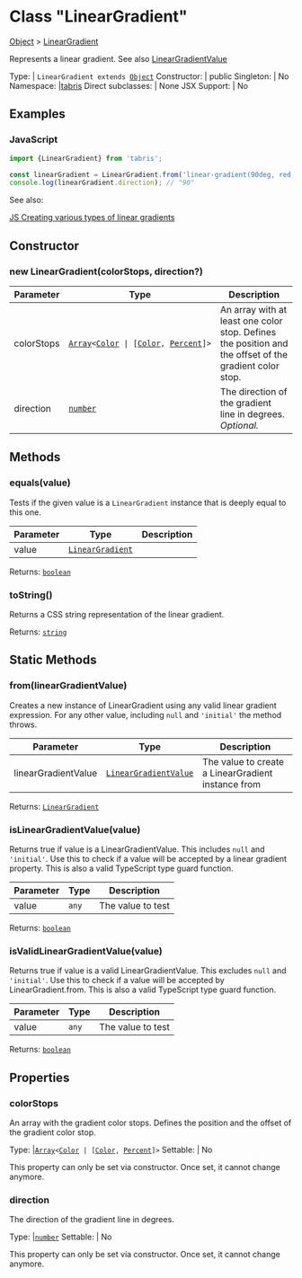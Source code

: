 ---
---
# Class "LinearGradient"

<a href="https://developer.mozilla.org/en-US/docs/Web/JavaScript/Reference/Global_Objects/Object" title="View &quot;Object&quot; on MDN">Object</a> > <a href="#" >LinearGradient</a>

Represents a linear gradient. See also [LinearGradientValue](../types.html#lineargradientvalue)


Type: | <code style="white-space: nowrap">LinearGradient extends <a href="https://developer.mozilla.org/en-US/docs/Web/JavaScript/Reference/Global_Objects/Object" title="View &quot;Object&quot; on MDN">Object</a></code>
Constructor: | public
Singleton: | No
Namespace: |<a href="../modules.html#startup" >tabris</a>
Direct subclasses: | None
JSX Support: | No


## Examples
### JavaScript


```js
import {LinearGradient} from 'tabris';

const linearGradient = LinearGradient.from('linear-gradient(90deg, red, blue 50%, green)');
console.log(linearGradient.direction); // "90"
```


See also:
  
[<span class='language js'>JS</span> Creating various types of linear gradients](https://playground.tabris.com/?gitref=v3.6.0&snippet=widget-lineargradient.js)

## Constructor

### new LinearGradient(colorStops, direction?)

Parameter|Type|Description
-|-|-
colorStops | <code style="white-space: nowrap"><a href="https://developer.mozilla.org/en-US/docs/Web/JavaScript/Reference/Global_Objects/Array" title="View &quot;Array&quot; on MDN">Array</a>&lt;<a href="Color.html" title="Color Class Reference">Color</a> &#124; [<a href="Color.html" title="Color Class Reference">Color</a>, <a href="Percent.html" title="Percent Class Reference">Percent</a>]&gt;</code> | An array with at least one color stop. Defines the position and the offset of the gradient color stop.
direction | <code style="white-space: nowrap"><a href="https://developer.mozilla.org/en-US/docs/Web/JavaScript/Data_structures#Number_type" title="View &quot;number&quot; on MDN">number</a></code> | The direction of the gradient line in degrees. *Optional.*

## Methods

### equals(value)



Tests if the given value is a `LinearGradient` instance that is deeply equal to this one.


Parameter|Type|Description
-|-|-
value | <code style="white-space: nowrap"><a href="#" >LinearGradient</a></code> | 


Returns: <code style="white-space: nowrap"><a href="https://developer.mozilla.org/en-US/docs/Web/JavaScript/Data_structures#Boolean_type" title="View &quot;boolean&quot; on MDN">boolean</a></code>

### toString()



Returns a CSS string representation of the linear gradient.

Returns: <code style="white-space: nowrap"><a href="https://developer.mozilla.org/en-US/docs/Web/JavaScript/Data_structures#String_type" title="View &quot;string&quot; on MDN">string</a></code>

## Static Methods

### from(linearGradientValue)



Creates a new instance of LinearGradient using any valid linear gradient expression. For any other value, including `null` and `'initial'` the method throws.


Parameter|Type|Description
-|-|-
linearGradientValue | <code style="white-space: nowrap"><a href="../types.html#lineargradientvalue" title="LinearGradientValue Type Reference">LinearGradientValue</a></code> | The value to create a LinearGradient instance from


Returns: <code style="white-space: nowrap"><a href="#" >LinearGradient</a></code>

### isLinearGradientValue(value)



Returns true if value is a LinearGradientValue. This includes `null` and `'initial'`. Use this to check if a value will be accepted by a linear gradient property. This is also a valid TypeScript type guard function.


Parameter|Type|Description
-|-|-
value | <code style="white-space: nowrap"><a title="Literally any JavaScript value">any</a></code> | The value to test


Returns: <code style="white-space: nowrap"><a href="https://developer.mozilla.org/en-US/docs/Web/JavaScript/Data_structures#Boolean_type" title="View &quot;boolean&quot; on MDN">boolean</a></code>

### isValidLinearGradientValue(value)



Returns true if value is a valid LinearGradientValue. This excludes `null` and `'initial'`. Use this to check if a value will be accepted by LinearGradient.from. This is also a valid TypeScript type guard function.


Parameter|Type|Description
-|-|-
value | <code style="white-space: nowrap"><a title="Literally any JavaScript value">any</a></code> | The value to test


Returns: <code style="white-space: nowrap"><a href="https://developer.mozilla.org/en-US/docs/Web/JavaScript/Data_structures#Boolean_type" title="View &quot;boolean&quot; on MDN">boolean</a></code>


## Properties

### colorStops


An array with the gradient color stops. Defines the position and the offset of the gradient color stop.

Type: |<code style="white-space: nowrap"><a href="https://developer.mozilla.org/en-US/docs/Web/JavaScript/Reference/Global_Objects/Array" title="View &quot;Array&quot; on MDN">Array</a>&lt;<a href="Color.html" title="Color Class Reference">Color</a> &#124; [<a href="Color.html" title="Color Class Reference">Color</a>, <a href="Percent.html" title="Percent Class Reference">Percent</a>]&gt;</code>
Settable: | No




This property can only be set via constructor. Once set, it cannot change anymore.



### direction


The direction of the gradient line in degrees.

Type: |<code style="white-space: nowrap"><a href="https://developer.mozilla.org/en-US/docs/Web/JavaScript/Data_structures#Number_type" title="View &quot;number&quot; on MDN">number</a></code>
Settable: | No




This property can only be set via constructor. Once set, it cannot change anymore.



